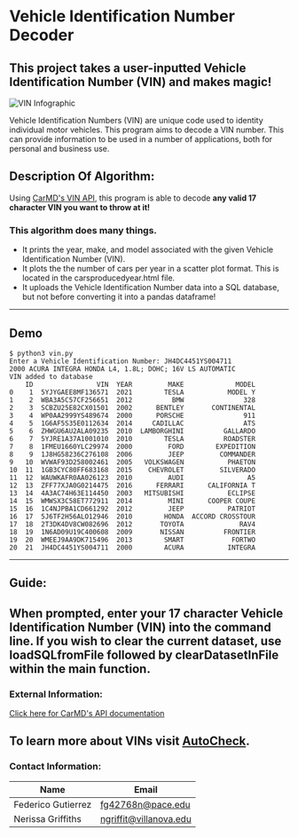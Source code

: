 # Vehicle Identification Number Decoder

## This project takes a user-inputted Vehicle Identification Number (VIN) and makes magic!
![VIN Infographic](https://www.cerchio.com/wp-content/uploads/2017/12/Untitled.png)


Vehicle Identification Numbers (VIN) are unique code used to identity individual motor vehicles. 
This program aims to decode a VIN number. This can provide information to be used in a number of applications, both for personal and business use.

## Description Of Algorithm:

Using [CarMD's VIN API](https://www.carmd.com/api/), this program is able to decode **any valid 17 character VIN you want to throw at it!**

### This algorithm does many things.
- It prints the year, make, and model associated with the given Vehicle Identification Number (VIN).
- It plots the the number of cars per year in a scatter plot format. This is located in the carsproducedyear.html file.
- It uploads the Vehicle Identification Number data into a SQL database, but not before converting it into a pandas dataframe!
---


## Demo

```
$ python3 vin.py
Enter a Vehicle Identification Number: JH4DC4451YS004711
2000 ACURA INTEGRA HONDA L4, 1.8L; DOHC; 16V LS AUTOMATIC
VIN added to database
    ID                VIN  YEAR         MAKE             MODEL
0    1  5YJYGAEE8MF136571  2021        TESLA           MODEL Y
1    2  WBA3A5C57CF256651  2012          BMW               328
2    3  SCBZU25E82CX01501  2002      BENTLEY       CONTINENTAL
3    4  WP0AA2999YS489674  2000      PORSCHE               911
4    5  1G6AF5S35E0112634  2014     CADILLAC               ATS
5    6  ZHWGU6AU2ALA09235  2010  LAMBORGHINI          GALLARDO
6    7  5YJRE1A37A1001010  2010        TESLA          ROADSTER
7    8  1FMEU1660YLC29974  2000         FORD        EXPEDITION
8    9  1J8HG58236C276108  2006         JEEP         COMMANDER
9   10  WVWAF93D258002461  2005   VOLKSWAGEN           PHAETON
10  11  1GB3CYC80FF683168  2015    CHEVROLET         SILVERADO
11  12  WAUWKAFR0AA026123  2010         AUDI                A5
12  13  ZFF77XJA0G0214475  2016      FERRARI      CALIFORNIA T
13  14  4A3AC74H63E114450  2003   MITSUBISHI           ECLIPSE
14  15  WMWSX3C58ET772911  2014         MINI      COOPER COUPE
15  16  1C4NJPBA1CD661292  2012         JEEP           PATRIOT
16  17  5J6TF2H56ALO12946  2010        HONDA  ACCORD CROSSTOUR
17  18  2T3DK4DV8CW082696  2012       TOYOTA              RAV4
18  19  1N6AD09U19C400608  2009       NISSAN          FRONTIER
19  20  WMEEJ9AA9DK715496  2013        SMART            FORTWO
20  21  JH4DC4451YS004711  2000        ACURA           INTEGRA
```
---

## Guide:

When prompted, enter your 17 character Vehicle Identification Number (VIN) into the command line.
If you wish to clear the current dataset, use **loadSQLfromFile** followed by **clearDatasetInFile** within the main function.
---

### External Information:


[Click here for CarMD's API documentation](https://api.carmd.com/member/docs#vin-decode)

To learn more about VINs visit [AutoCheck](https://www.autocheck.com/vehiclehistory/vin-basics).
---

### Contact Information:

Name | Email
---- | -----
Federico Gutierrez | fg42768n@pace.edu
Nerissa Griffiths | ngriffit@villanova.edu
